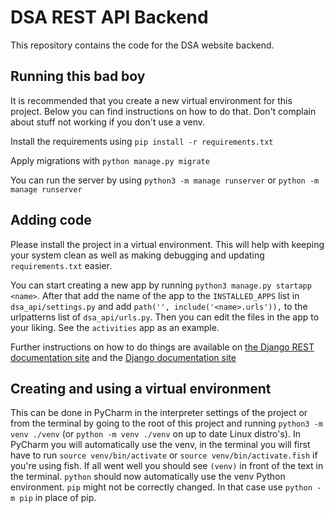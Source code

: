 # DSA REST API Backend

This repository contains the code for the DSA website backend. 

## Running this bad boy
It is recommended that you create a new virtual environment for this project. 
Below you can find instructions on how to do that. Don't complain about stuff not working if you don't use a venv.

Install the requirements using `pip install -r requirements.txt`

Apply migrations with `python manage.py migrate`

You can run the server by using `python3 -m manage runserver` or `python -m manage runserver`

## Adding code
Please install the project in a virtual environment. 
This will help with keeping your system clean as well as making debugging and updating `requirements.txt` easier.

You can start creating a new app by running `python3 manage.py startapp <name>`. 
After that add the name of the app to the `INSTALLED_APPS` list in `dsa_api/settings.py` and add `path('', include('<name>.urls')),` to the urlpatterns list of `dsa_api/urls.py`. Then you can edit the files in the app to your liking. See the `activities` app as an example. 

Further instructions on how to do things are available on 
[the Django REST documentation site](https://www.django-rest-framework.org/)
and the [Django documentation site](https://docs.djangoproject.com/en/3.0/)

## Creating and using a virtual environment
This can be done in PyCharm in the interpreter settings of the project
or from the terminal by going to the root of this project and running `python3 -m venv ./venv` 
(or `python -m venv ./venv` on up to date Linux distro's). 
In PyCharm you will automatically use the venv, in the terminal you will first have to run `source venv/bin/activate` or 
`source venv/bin/activate.fish` if you're using fish. 
If all went well you should see `(venv)` in front of the text in the terminal. 
`python` should now automatically use the venv Python environment.
`pip` might not be correctly changed. In that case use `python -m pip` in place of pip. 

